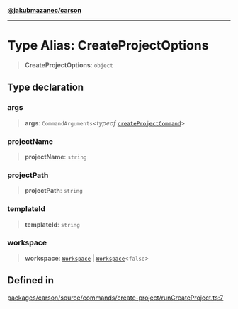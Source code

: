 [**@jakubmazanec/carson**](../README.md)

---

# Type Alias: CreateProjectOptions

> **CreateProjectOptions**: `object`

## Type declaration

### args

> **args**: `CommandArguments`\<_typeof_
> [`createProjectCommand`](../variables/createProjectCommand.md)\>

### projectName

> **projectName**: `string`

### projectPath

> **projectPath**: `string`

### templateId

> **templateId**: `string`

### workspace

> **workspace**: [`Workspace`](../classes/Workspace.md) \|
> [`Workspace`](../classes/Workspace.md)\<`false`\>

## Defined in

[packages/carson/source/commands/create-project/runCreateProject.ts:7](https://github.com/jakubmazanec/tools/blob/a4967209f10f2b04ade958bd873ac46f1290cee7/packages/carson/source/commands/create-project/runCreateProject.ts#L7)
